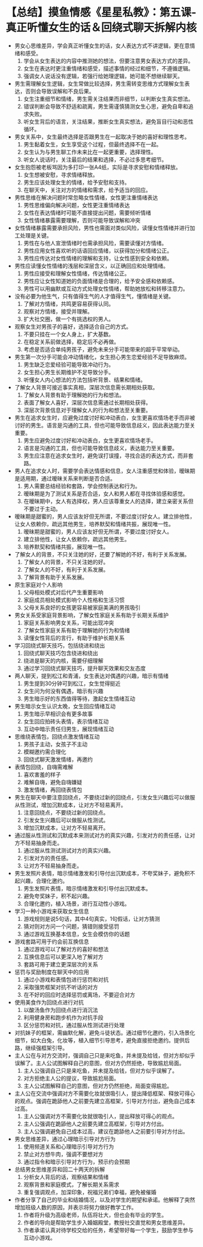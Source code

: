 # 【总结】摸鱼情感《星星私教》：第五课-真正听懂女生的话＆回绕式聊天拆解内核

-   男女心思维差异，学会真正听懂女生的话，女人表达方式不讲逻辑，更在意情绪和感受。
    1.  学会从女生表达的内容中推测她的想法，但要注意男女表达方式的差异。
    2.  女生在表达时更注重情绪和感受，描述事情的经过和细节，不遵循逻辑。
    3.  强调女人说话没有逻辑，若强行给她理逻辑，她可能不想继续聊天。
-   男生需理解女生逻辑，女生常做比较选择，男生需转变思维方式理解女生表达，否则会导致误解和不良后果。
    1.  女生注重细节和情绪，男生需关注结果而非细节，以判断女生真实想法。
    2.  错误判断会导致不舒适和疏离，男生需谨慎猜测女生心思，避免自卑和追求失败。
    3.  听女生背后的语言，关注结果，推断女生真实想法，避免盲目行动和恶性循环。
-   男女关系中，女生最终选择是否跟男生在一起取决于她的喜好和理性思考。
    1.  男生黏着女生，女生享受这个过程，但最终选择不在一起。
    2.  女生认为与男生聊工作未来比在一起更重要，选择理性。
    3.  听女人说话时，关注最后的结果和选择，不必过多思考细节。
-   女生抱怨被老板骂因为多打印一张A4纸，实际是寻求安慰和情绪释放。
    1.  女生想被安慰，寻求情绪释放。
    2.  男生应该处理女生的情绪，给予安慰和支持。
    3.  在聊天中，关注对方的情绪和需求，给予适当的回应。
-   男性思维在解决问题时常忽略女性情绪，女性更注重情绪表达
    1.  男性思维偏向解决问题，女性更注重情绪表达
    2.  女性在表达情绪时可能不直接提出问题，需要倾听情绪
    3.  女性情绪暴露需要理解，否则可能导致误解和冲突
-   女性情绪暴露需要承担风险，男性也需面对类似风险，读懂女性情绪并进行加工处理是关键。
    1.  男性在与他人宣泄情绪时也需承担风险，需要读懂对方情绪。
    2.  男性应用女性喜欢听的话语回应情绪，以获得加分和情绪公正。
    3.  男性应传达对女性情绪的理解和支持，让女性感到安全和依赖。
-   男性应读懂女性情绪的浅层和深层含义，以正确回应和处理情绪。
    1.  男性应接受和理解女性情绪，传达情绪公正。
    2.  男性应让女性知道她的负面情绪是合理的，给予安全感和依赖感。
    3.  男性可以用幽默或互动方式处理女性情绪，帮助她放松和转移注意力。
-   没有必要为他生气，只有值得生气的人才值得生气，懂情绪是关键。
    1.  了解对方情绪，共鸣更容易获得认同。
    2.  观察对方情绪，接受并理解。
    3.  扩大社交圈，做一个有挑选权的男人。
-   观察女生对男孩子的喜好，选择适合自己的方式。
    1.  不要只挂在一个女人身上，扩大基数。
    2.  在稳定关系前做选择，稳定后不必再做。
    3.  考虑是否适合单纯男孩子，避免未来分手可能带来的超乎平常举动。
-   男生第一次分手可能会冲动情绪化，女生担心男生恋爱经验不足导致麻烦。
    1.  男生缺乏恋爱经验可能导致冲动行为。
    2.  女生担心男生长期维护不足导致分手。
    3.  听懂女人内心想法的方法包括听背景、结果和情绪。
-   了解女人背景可接近事实真相，深层次信息需长期相处获取。
    1.  了解女人背景有助于理解她的行为和想法。
    2.  表面了解女人喜好，深层次信息需通过长期相处获得。
    3.  深层次背景信息对于理解女人的行为和想法至关重要。
-   男生在追求女生时，应避免过度讨好和冲动表白，女生更喜欢情场老手而非被讨好的男生。语言是沟通的工具，但也可能导致信息歧义，因此表达能力至关重要。
    1.  男生应避免过度讨好和冲动表白，女生更喜欢情场老手。
    2.  语言是沟通的工具，但也可能导致信息歧义，表达能力至关重要。
    3.  男生应注意在追求女生时，避免误打误撞，寻找合适的表达方式，而非套路。
-   男人在追求女人时，需要学会表达情感和信息，女人注重感觉和体验，暧昧期是适用期，通过暧昧关系来判断是否合适。
    1.  男人需要总结经验和套路，学会控制表达和行为。
    2.  暧昧期是为了测试关系是否合适，女人和男人都在寻找体验感和感觉。
    3.  在暧昧期中，女人有选择权，男人应该尊重女人的选择，建立亲密关系但不要过于主动。
-   暧昧期是甜蜜的，男人应该友好但无所谓，不要过度讨好女人。建立排他性，让女人依赖你，疏远其他男生，培养默契和情绪共振，展现唯一性。
    1.  暧昧期是甜蜜的，男人应该友好但无所谓，不要过度讨好女人。
    2.  建立排他性，让女人依赖你，疏远其他男生。
    3.  培养默契和情绪共振，展现唯一性。
-   了解女人的背景，不只关注她的好，还要了解她的不好，有利于关系发展。
    1.  了解女人的背景，不只关注她的好。
    2.  了解女人的不好，有利于关系发展。
    3.  了解背景有助于关系发展。
-   原生家庭对个人影响
    1.  父母相处模式对后代产生重要影响
    2.  家庭成员相处模式影响个人性格和生活习惯
    3.  父母关系良好的女孩更容易被家庭美满的男孩吸引
-   男女关系受家庭背景影响，了解女性家庭关系有助于长期关系维护
    1.  家庭关系影响男女关系，可能出现冲突
    2.  了解女性家庭关系有助于理解她的行为和情绪
    3.  读懂女性背后的言行，有助于维护长期关系
-   学习回绕式聊天技巧，包括绕进和绕出
    1.  回绕式聊天技巧包含绕进和绕出
    2.  绕进是聊天的内核，需要仔细理解
    3.  通过学习回绕式聊天技巧，提升聊天效果和交友态度
-   两人聊天，提到松江和青浦，女生表达对偶遇的兴趣，暗示有情绪
    1.  男生提到30分钟可到松江，女生觉得挺近
    2.  女生问为何没有偶遇，暗示有兴趣
    3.  男生暗示好的东西值得等待，激起女生情绪互动
-   男生暗示女生认识太晚，女生回应情绪互动
    1.  男生暗示早相识会有更多故事
    2.  女生回应拍砖头表情，表示情绪互动
    3.  互动中暗示责任归男生，展现情绪互动
-   思维绕表情包，回绕点激发情绪互动
    1.  男孩子主动，女孩子不主动
    2.  模糊邀约需合理化
    3.  回绕式聊天激发情绪，再邀约
-   表情包回绕，自嗨需难解
    1.  喜欢害羞的样子
    2.  难解自嗨，避免自嗨嫌疑
    3.  激发情绪，再回绕表情包
-   男生在聊天中要注意回绕点，不要绕过新的回绕点，引发女生兴趣后可以做服从性测试，增加沉默成本，让对方不轻易离开。
    1.  注意回绕点，不要绕过新的回绕点。
    2.  引发女生兴趣后可以做服从性测试。
    3.  增加沉默成本，让对方不轻易离开。
-   通过服从性测试和沉默成本来测试对方的真实兴趣，引发对方的责任感，让对方不轻易抽身而走。
    1.  通过服从性测试测试对方的真实兴趣。
    2.  引发对方的责任感。
    3.  让对方不轻易抽身而走。
-   男生发照片表情，暗示情绪激发和引导付出沉默成本，不夸奖妹子，避免积不起兴趣，合理化邀约。
    1.  男生发照片表情，暗示情绪激发和引导付出沉默成本。
    2.  避免夸奖妹子，积不起兴趣。
    3.  合理化邀约，植入场景，进行互动性小游戏。
-   学习一种小游戏来获取女生信息
    1.  游戏规则是说5句话，其中4句真实，1句假话，让对方猜测
    2.  猜对则对方问一个问题，猜错则接受惩罚
    3.  通过游戏互换基本信息，女生会模仿你的话题
-   游戏套路可用于约会前互换信息
    1.  通过游戏可以了解对方的喜好和想法
    2.  互换信息后可以更深入地了解对方
    3.  套路可用于建立更深层次的关系
-   惩罚与奖励制度在聊天中的应用
    1.  通过小游戏和表情包进行惩罚和对抗
    2.  采取强势框架对抗不听话的对方
    3.  在不好的回应时选择惩罚或离场，不要迎合对方
-   使用美食作为回绕点进行对抗
    1.  以酸汤鱼作为回绕点进行消沉法
    2.  利用健身房和跑步机作为对抗手段
    3.  区分惩罚和对抗，通过服从性测试进行处理
-   对抗妹子的框架，需幽默化解，避免斗徒状态。通过细节化邀约，引入场景化细节，如大白兔，化妆等，植入细节引导思考，避免直接拒绝邀约。提供后路，继续强框架引导。
-   主人公在与对方交流时，强调自己只是来吃鱼，并未提及给钱，但对方却似乎误解了。主人公试图解释自己的意图，但对方仍然拒绝，导致尴尬局面。
    1.  主人公强调自己只是来吃鱼，并未提及给钱，但对方似乎误解了。
    2.  对方拒绝主人公的提议，导致尴尬局面。
    3.  主人公试图解释自己的意图，但对方仍然拒绝，局面变得尴尬。
-   主人公在交流中强调对方不需要化妆就很吸引人，提出降低框架、释放可得心的观点。强调在跪舔他人之前要先建立高框架，引导对方付出，避免自己成本过高。
    1.  主人公强调对方不需要化妆就很吸引人，提出释放可得心的观点。
    2.  主人公强调在跪舔他人之前要先建立高框架，引导对方付出。
    3.  主人公强调避免自己成本过高，建议在跪舔他人之前要引导对方付出。
-   男女思维差异，通过心理暗示引导对方行为
    1.  使用频道关系和心理暗示引导对方行为
    2.  禁止对方想牛肉，强调不要想对方
    3.  通过指令和暗示引导对方行为，预示约会预期
-   总结男女思维差异和回二十两天的拆解
    1.  分析女人背后的话，观察结果和情绪
    2.  观察背景和家庭模式，了解长期关系需求
    3.  重复强调观点，加深印象，祝福兄弟们幸福，避免被催婚
-   作者分享了自己的毕业和结婚情况，以及对学生的期望和承诺。他解释了突然增加班级人数的原因，并表示将努力做好教学工作。
    1.  作者将升级为高级老师，队伍将壮大，但也会有毕业的学生。
    2.  作者的导向是帮助学生步入婚姻殿堂，教授社交直觉和男女思维差异。
    3.  作者承诺认真对待学校交给的任务，希望带好每一个学生，鼓励学生参与互动小游戏。